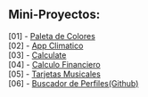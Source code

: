 ## Mini-Proyectos:

[01] - [Paleta de Colores](https://paleta-colores-r01.netlify.app/)
<br />
[02] - [App Climatico](https://app-climatico-r02.netlify.app/)
<br />
[03] - [Calculate](https://calculate-r03.netlify.app/)
<br />
[04] - [Calculo Financiero](https://calculo-financiero-ag01.netlify.app/)
<br />
[05] - [Tarjetas Musicales](https://tarjetas-musicales-ag02.netlify.app/)
<br />
[06] - [Buscador de Perfiles(Github)](https://tarjetas-musicales-ag02.netlify.app/)

<!-- 
  Crear nuevos proyectos
  pnpm create vite@latest

  Crear nuevos proyectos en angular
  npx ng new [nombre-proyecto] --skip-install

  DARLE UNA IDENTIFICACION EN LA CARPET ACUANDO SE CREA EJEMPLO:
  [004]-new-project 
-->